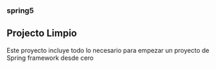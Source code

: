 ### spring5

## Projecto Limpio

Este proyecto incluye todo lo necesario para empezar un proyecto de Spring framework desde cero



